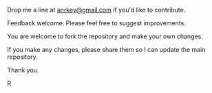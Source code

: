 Drop me a line at anrkey@gmail.com if you'd like to contribute.

Feedback welcome. Please feel free to suggest improvements.

You are welcome to fork the repository and make your own changes.

If you make any changes, please share them so I can update the main repository.

Thank you.

R

